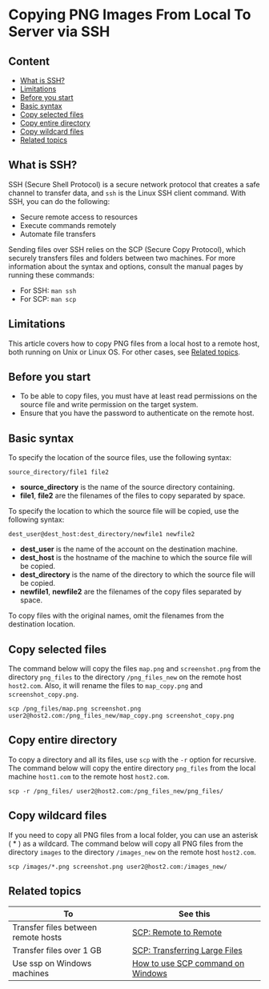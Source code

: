 # Copying PNG Images From Local To Server via SSH

## Content

- [What is SSH?](#what-is-ssh)
- [Limitations](#limitations)
- [Before you start](#before-you-start)
- [Basic syntax](#basic-syntax)
- [Copy selected files](#copy-selected-files)
- [Copy entire directory](#copy-entire-directory)
- [Copy wildcard files](#copy-wildcard-fies)
- [Related topics](#related-topics)

## What is SSH?<a id="what-is-ssh"></a>

SSH (Secure Shell Protocol) is a secure network protocol that creates a safe channel to transfer data, and `ssh` is the Linux SSH client command. With SSH, you can do the following:

- Secure remote access to resources
- Execute commands remotely
- Automate file transfers

Sending files over SSH relies on the SCP (Secure Copy Protocol), which securely transfers files and folders between two machines. For more information about the syntax and options, consult the manual pages by running these commands:

- For SSH: `man ssh` 
- For SCP: `man scp`

## Limitations<a id="limitations"></a>

This article covers how to copy PNG files from a local host to a remote host, both running on Unix or Linux OS. For other cases, see [Related topics](#related-topics).

## Before you start<a id="before-you-start"></a>

- To be able to copy files, you must have at least read permissions on the source file and write permission on the target system.
- Ensure that you have the password to authenticate on the remote host.

## Basic syntax<a id="basic-syntax"></a>

To specify the location of the source files, use the following syntax:

`source_directory/file1 file2`

- **source_directory** is the name of the source directory containing.
- **file1**, **file2** are the filenames of the files to copy separated by space.

To specify the location to which the source file will be copied, use the following syntax:

`dest_user@dest_host:dest_directory/newfile1 newfile2`

- **dest_user** is the name of the account on the destination machine.
- **dest_host** is the hostname of the machine to which the source file will be copied.
- **dest_directory** is the name of the directory to which the source file will be copied.
- **newfile1**, **newfile2** are the filenames of the copy files separated by space.

To copy files with the original names, omit the filenames from the destination location.

## Copy selected files<a id="copy-selected-files"></a>

The command below will copy the files `map.png` and `screenshot.png` from the directory `png_files` to the directory `/png_files_new` on the remote host `host2.com`. Also, it will rename the files to `map_copy.png` and `screenshot_copy.png`.

`scp /png_files/map.png screenshot.png user2@host2.com:/png_files_new/map_copy.png screenshot_copy.png`

## Copy entire directory<a id="copy-entire-directory"></a>

To copy a directory and all its files, use `scp` with the `-r` option for recursive. The command below will copy the entire directory `png_files` from the local machine `host1.com` to the remote host `host2.com`.

`scp -r /png_files/ user2@host2.com:/png_files_new/png_files/`

## Copy wildcard files<a id="copy-wildcard-fies"></a>

If you need to copy all PNG files from a local folder, you can use an asterisk ( * ) as a wildcard. The command below will copy all PNG files from the directory `images` to the directory `/images_new` on the remote host `host2.com`.

`scp /images/*.png screenshot.png user2@host2.com:/images_new/`

## Related topics<a id="related-topics"></a>

|To                                  |See this   |
| ---------------------------------- | --------- |
|Transfer files between remote hosts |[SCP: Remote to Remote](https://www.google.ru/search?q=SCP+remote+to+remote)|
|Transfer files over 1 GB            |[SCP: Transferring Large Files](https://unix.stackexchange.com/questions/190537/transferring-large-8-gb-files-over-ssh)|
|Use ssp on Windows machines         |[How to use SCP command on Windows](https://success.tanaza.com/s/article/How-to-use-SCP-command-on-Windows)|
